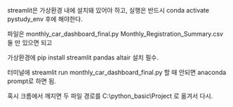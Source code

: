 streamlit은 가상환경 내에 설치돼 있어야 하고,
실행은 반드시 conda activate pystudy_env 후에 해야한다.

파일은
monthly_car_dashboard_final.py
Monthly_Registration_Summary.csv
둘 만 있으면 되고

가상환경에
pip install streamlit pandas altair 설치 필수.

터미널에 streamlit run monthly_car_dashboard_final.py
할 때 안되면 anaconda prompt로 하면 됨.

혹시 크롬에서 깨지면 두 파일 경로를
C:\python_basic\Project
로 옮겨서 다시.